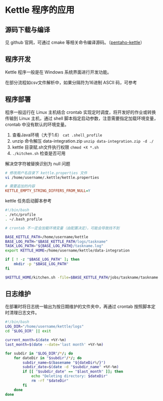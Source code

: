 # Kettle 程序的应用

## 源码下载与编译

见 github 官网，可通过 cmake 等相关命令编译源码。（[pentaho-kettle](https://github.com/pentaho/pentaho-kettle)）


## 程序开发

Kettle 程序一般是在 Windows 系统界面进行开发功能。

在部分流程如csv文件解析中，如果分隔符为16进制 ASCII 码，可参考 


## 程序部署

程序一般运行在 Linux 主机结合 crontab 实现定时调度，将开发好的作业或转换传输到 Linux 主机，通过 shell 脚本指定启动参数，注意需要指定加载环境变量，crontab 中没有默认的环境变量。

1. 查看Java环境（大于1.6） `cat .shell_profile`
2. unzip 命令解压 data-integration.zip `unzip data-integration.zip -d ./`
3. kettle 目录赋.sh文件执行权限 `chmod +X *.sh`
4. `./kitchen.sh` 检查是否可用

解决空字符被替换识别为 null 问题
```bash
# 修改用户名目录下 kettle.properties 文件
vi /home/username/.kettle/kettle.properties
```

```ini
# 需要追加的内容
KETTLE_EMPTY_STRING_DIFFERS_FROM_NULL=Y
```

kettle 任务启动脚本参考
```bash
#!/bin/bash
. /etc/profile
. ~/.bash_profile

# crontab 不一定会加载环境变量（由配置决定），可能会导致找不到

BASE_KETTLE_PATH=/home/username/kettle
BASE_LOG_PATH="$BASE_KETTLE_PATH/logs/taskname"
TASK_LOG_PATH="${BASE_LOG_PATH}/taskname.log"
export KETTLE_HOME=/home/username/kettle/data-integration

if [ ! -z "$BASE_LOG_PATH" ]; then
    mkdir -p "$BASE_LOG_PATH"
fi

$KETTLE_HOME/kitchen.sh -file=$BASE_KETTLE_PATH/jobs/taskname/taskname.kjb >> "${TASK_LOG_PATH}" 2>&1 &
```


## 日志维护

在部署时将日志统一输出为按日期维护的文件夹中，再通过 crontab 按照脚本定时清理日志文件。
```bash
#!/bin/bash
LOG_DIR="/home/username/kettle/logs"
cd "$LOG_DIR" || exit

current_month=$(date +%Y-%m)
last_month=$(date --date='last month' +%Y-%m)

for subdir in "$LOG_DIR"/*/; do
    for dateDir in "$subdir"/*/; do
        subdir_name=$(basename "${dateDir%/}")
        subdir_date=$(date -d "$subdir_name" +%Y-%m)
        if [[ "$subdir_date" == "$last_month" ]]; then
            echo "Deleting directory: $dateDir"
            rm -rf "$dateDir"
        fi
    done
done
```



